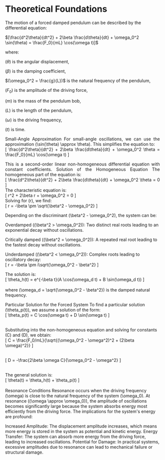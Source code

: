 # Theoretical Foundations
The motion of a forced damped pendulum can be described by the differential equation:

$[\frac{d^2\theta}{dt^2} + 2\beta \frac{d\theta}{dt} + \omega_0^2 \sin(\theta) = \frac{F_0}{mL} \cos(\omega t)]$

where:

$(\theta)$ is the angular displacement,

$(\beta)$ is the damping coefficient,

$(\omega_0^2 = \frac{g}{L})$ is the natural frequency of the pendulum,

$(F_0)$ is the amplitude of the driving force,

$(m)$ is the mass of the pendulum bob,

$(L)$ is the length of the pendulum,

$(\omega)$ is the driving frequency,

$(t)$ is time.

<p align="justify">
Small-Angle Approximation
For small-angle oscillations, we can use the approximation (\sin(\theta) \approx \theta). This simplifies the equation to:<br/>
[
\frac{d^2\theta}{dt^2} + 2\beta \frac{d\theta}{dt} + \omega_0^2 \theta = \frac{F_0}{mL} \cos(\omega t)
]
</p>

<p align="justify">
This is a second-order linear non-homogeneous differential equation with constant coefficients.
Solution of the Homogeneous Equation
The homogeneous part of the equation is:<br/>
[
\frac{d^2\theta}{dt^2} + 2\beta \frac{d\theta}{dt} + \omega_0^2 \theta = 0
]<br/>
The characteristic equation is:<br/>
[
r^2 + 2\beta r + \omega_0^2 = 0
]<br/>
Solving for (r), we find:<br/>
[
r = -\beta \pm \sqrt{\beta^2 - \omega_0^2}
]<br/>
</p>

<p align="justify">
Depending on the discriminant (\beta^2 - \omega_0^2), the system can be:

Overdamped ((\beta^2 > \omega_0^2)): Two distinct real roots leading to an exponential decay without oscillations.

Critically damped ((\beta^2 = \omega_0^2)): A repeated real root leading to the fastest decay without oscillations.

Underdamped ((\beta^2 < \omega_0^2)): Complex roots leading to oscillatory decay:<br/>
[
r = -\beta \pm i\sqrt{\omega_0^2 - \beta^2}
]<br/>

The solution is:<br/>
[
\theta_h(t) = e^{-\beta t}(A \cos(\omega_d t) + B \sin(\omega_d t))
]<br/><br/>
where (\omega_d = \sqrt{\omega_0^2 - \beta^2}) is the damped natural frequency.

Particular Solution for the Forced System
To find a particular solution (\theta_p(t)), we assume a solution of the form:<br/>
[
\theta_p(t) = C \cos(\omega t) + D \sin(\omega t)
]<br/><br/>

Substituting into the non-homogeneous equation and solving for constants (C) and (D), we obtain:<br/>
[
C = \frac{F_0/mL}{\sqrt{(\omega_0^2 - \omega^2)^2 + (2\beta \omega)^2}}
]<br/><br/>

[
D = -\frac{2\beta \omega C}{\omega_0^2 - \omega^2}
]<br/><br/>

The general solution is:<br/>
[
\theta(t) = \theta_h(t) + \theta_p(t)
]<br/><br/>
Resonance Conditions
Resonance occurs when the driving frequency (\omega) is close to the natural frequency of the system (\omega_0). At resonance ((\omega \approx \omega_0)), the amplitude of oscillations becomes significantly large because the system absorbs energy most efficiently from the driving force.
The implications for the system's energy are profound:

Increased Amplitude: The displacement amplitude increases, which means more energy is stored in the system as potential and kinetic energy.
Energy Transfer: The system can absorb more energy from the driving force, leading to increased oscillations.
Potential for Damage: In practical systems, excessive amplitudes due to resonance can lead to mechanical failure or structural damage.
</p>
